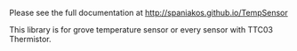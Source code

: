 Please see the full documentation at http://spaniakos.github.io/TempSensor

This library is for grove temperature sensor or every sensor with TTC03 Thermistor.
